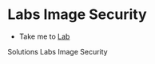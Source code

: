 # Labs Image Security
  - Take me to [Lab](https://kodekloud.com/courses/1378608/lectures/31704747)
  
Solutions Labs Image Security
